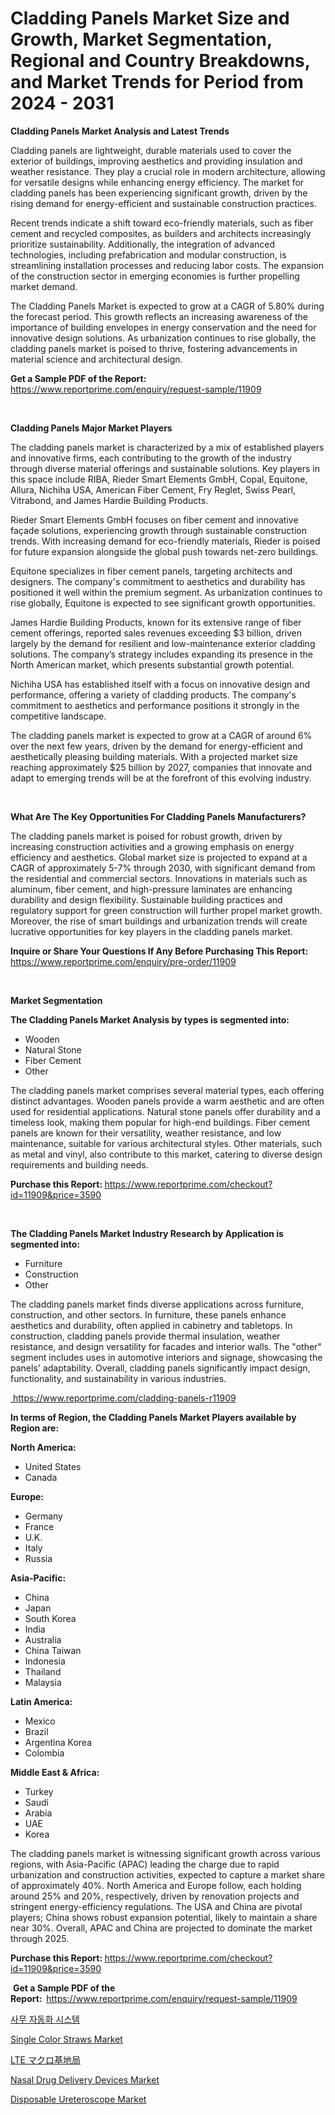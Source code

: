 <p><h1>Cladding Panels Market Size and Growth, Market Segmentation, Regional and Country Breakdowns, and Market Trends for Period from 2024 -  2031</h1></p><p><strong>Cladding Panels Market Analysis and Latest Trends</strong></p>
<p><p>Cladding panels are lightweight, durable materials used to cover the exterior of buildings, improving aesthetics and providing insulation and weather resistance. They play a crucial role in modern architecture, allowing for versatile designs while enhancing energy efficiency. The market for cladding panels has been experiencing significant growth, driven by the rising demand for energy-efficient and sustainable construction practices. </p><p>Recent trends indicate a shift toward eco-friendly materials, such as fiber cement and recycled composites, as builders and architects increasingly prioritize sustainability. Additionally, the integration of advanced technologies, including prefabrication and modular construction, is streamlining installation processes and reducing labor costs. The expansion of the construction sector in emerging economies is further propelling market demand.</p><p>The Cladding Panels Market is expected to grow at a CAGR of 5.80% during the forecast period. This growth reflects an increasing awareness of the importance of building envelopes in energy conservation and the need for innovative design solutions. As urbanization continues to rise globally, the cladding panels market is poised to thrive, fostering advancements in material science and architectural design.</p></p>
<p><strong>Get a Sample PDF of the Report:&nbsp;</strong> <a href="https://www.reportprime.com/enquiry/request-sample/11909">https://www.reportprime.com/enquiry/request-sample/11909</a></p>
<p>&nbsp;</p>
<p><strong>Cladding Panels Major Market Players</strong></p>
<p><p>The cladding panels market is characterized by a mix of established players and innovative firms, each contributing to the growth of the industry through diverse material offerings and sustainable solutions. Key players in this space include RIBA, Rieder Smart Elements GmbH, Copal, Equitone, Allura, Nichiha USA, American Fiber Cement, Fry Reglet, Swiss Pearl, Vitrabond, and James Hardie Building Products.</p><p>Rieder Smart Elements GmbH focuses on fiber cement and innovative façade solutions, experiencing growth through sustainable construction trends. With increasing demand for eco-friendly materials, Rieder is poised for future expansion alongside the global push towards net-zero buildings.</p><p>Equitone specializes in fiber cement panels, targeting architects and designers. The company's commitment to aesthetics and durability has positioned it well within the premium segment. As urbanization continues to rise globally, Equitone is expected to see significant growth opportunities.</p><p>James Hardie Building Products, known for its extensive range of fiber cement offerings, reported sales revenues exceeding $3 billion, driven largely by the demand for resilient and low-maintenance exterior cladding solutions. The company’s strategy includes expanding its presence in the North American market, which presents substantial growth potential.</p><p>Nichiha USA has established itself with a focus on innovative design and performance, offering a variety of cladding products. The company's commitment to aesthetics and performance positions it strongly in the competitive landscape.</p><p>The cladding panels market is expected to grow at a CAGR of around 6% over the next few years, driven by the demand for energy-efficient and aesthetically pleasing building materials. With a projected market size reaching approximately $25 billion by 2027, companies that innovate and adapt to emerging trends will be at the forefront of this evolving industry.</p></p>
<p>&nbsp;</p>
<p><strong>What Are The Key Opportunities For Cladding Panels Manufacturers?</strong></p>
<p><p>The cladding panels market is poised for robust growth, driven by increasing construction activities and a growing emphasis on energy efficiency and aesthetics. Global market size is projected to expand at a CAGR of approximately 5-7% through 2030, with significant demand from the residential and commercial sectors. Innovations in materials such as aluminum, fiber cement, and high-pressure laminates are enhancing durability and design flexibility. Sustainable building practices and regulatory support for green construction will further propel market growth. Moreover, the rise of smart buildings and urbanization trends will create lucrative opportunities for key players in the cladding panels market.</p></p>
<p><strong>Inquire or Share Your Questions If Any Before Purchasing This Report:</strong> <a href="https://www.reportprime.com/enquiry/pre-order/11909">https://www.reportprime.com/enquiry/pre-order/11909</a></p>
<p>&nbsp;</p>
<p><strong>Market Segmentation</strong></p>
<p><strong>The Cladding Panels Market Analysis by types is segmented into:</strong></p>
<p><ul><li>Wooden</li><li>Natural Stone</li><li>Fiber Cement</li><li>Other</li></ul></p>
<p><p>The cladding panels market comprises several material types, each offering distinct advantages. Wooden panels provide a warm aesthetic and are often used for residential applications. Natural stone panels offer durability and a timeless look, making them popular for high-end buildings. Fiber cement panels are known for their versatility, weather resistance, and low maintenance, suitable for various architectural styles. Other materials, such as metal and vinyl, also contribute to this market, catering to diverse design requirements and building needs.</p></p>
<p><strong>Purchase this Report:&nbsp;</strong><a href="https://www.reportprime.com/checkout?id=11909&price=3590">https://www.reportprime.com/checkout?id=11909&price=3590</a></p>
<p>&nbsp;</p>
<p><strong>The Cladding Panels Market Industry Research by Application is segmented into:</strong></p>
<p><ul><li>Furniture</li><li>Construction</li><li>Other</li></ul></p>
<p><p>The cladding panels market finds diverse applications across furniture, construction, and other sectors. In furniture, these panels enhance aesthetics and durability, often applied in cabinetry and tabletops. In construction, cladding panels provide thermal insulation, weather resistance, and design versatility for facades and interior walls. The "other" segment includes uses in automotive interiors and signage, showcasing the panels' adaptability. Overall, cladding panels significantly impact design, functionality, and sustainability in various industries.</p></p>
<p><a href="https://www.reportprime.com/cladding-panels-r11909">&nbsp;https://www.reportprime.com/cladding-panels-r11909</a></p>
<p><strong>In terms of Region, the Cladding Panels Market Players available by Region are:</strong></p>
<p>
    <p> <strong> North America: </strong>
        <ul>
            <li>United States</li>
            <li>Canada</li>
        </ul>
        </p> 
    <p> <strong> Europe: </strong>
        <ul>
            <li>Germany</li>
            <li>France</li>
            <li>U.K.</li>
            <li>Italy</li>
            <li>Russia</li>
        </ul>
        </p> 
    <p> <strong> Asia-Pacific: </strong>
        <ul>
            <li>China</li>
            <li>Japan</li>
            <li>South Korea</li>
            <li>India</li>
            <li>Australia</li>
            <li>China Taiwan</li>
            <li>Indonesia</li>
            <li>Thailand</li>
            <li>Malaysia</li>
        </ul>
        </p> 
    <p> <strong> Latin America: </strong>
        <ul>
            <li>Mexico</li>
            <li>Brazil</li>
            <li>Argentina Korea</li>
            <li>Colombia</li>
        </ul>
        </p> 
    <p> <strong> Middle East & Africa: </strong>
        <ul>
            <li>Turkey</li>
            <li>Saudi</li>
            <li>Arabia</li>
            <li>UAE</li>
            <li>Korea</li>
        </ul>
    </p>
    </p>
<p><p>The cladding panels market is witnessing significant growth across various regions, with Asia-Pacific (APAC) leading the charge due to rapid urbanization and construction activities, expected to capture a market share of approximately 40%. North America and Europe follow, each holding around 25% and 20%, respectively, driven by renovation projects and stringent energy-efficiency regulations. The USA and China are pivotal players; China shows robust expansion potential, likely to maintain a share near 30%. Overall, APAC and China are projected to dominate the market through 2025.</p></p>
<p><strong>Purchase this Report: </strong><a href="https://www.reportprime.com/checkout?id=11909&price=3590">https://www.reportprime.com/checkout?id=11909&price=3590</a></p>
<p>&nbsp;<strong>Get a Sample PDF of the Report:&nbsp;&nbsp;</strong><a href="https://www.reportprime.com/enquiry/request-sample/11909">https://www.reportprime.com/enquiry/request-sample/11909</a></p>
<p><strong></strong></p>
<p><p><a href="https://medium.com/@zlpjbqkb72/%EC%84%A0%EB%8F%84%EC%A0%81%EC%9D%B8-%EC%84%B1%EC%9E%A5-%EA%B8%80%EB%A1%9C%EB%B2%8C-%EC%82%AC%EB%AC%B4-%EC%9E%90%EB%8F%99%ED%99%94-%EC%8B%9C%EC%8A%A4%ED%85%9C-%EC%8B%9C%EC%9E%A5-%EC%97%AD%ED%95%99-%EB%B6%84%EC%84%9D-2024-2031-87e67231c259">사무 자동화 시스템</a></p><p><a href="https://issuu.com/reportprime-2/docs/single-color-straws-market-size-203_10e0d46959d09a">Single Color Straws Market</a></p><p><a href="https://medium.com/@khkjaxbn36/%E3%82%B0%E3%83%AD%E3%83%BC%E3%83%90%E3%83%ABlte%E3%83%9E%E3%82%AF%E3%83%AD%E3%83%99%E3%83%BC%E3%82%B9%E3%82%B9%E3%83%86%E3%83%BC%E3%82%B7%E3%83%A7%E3%83%B3%E5%B8%82%E5%A0%B4%E3%83%88%E3%83%AC%E3%83%B3%E3%83%89-2024%E5%B9%B4-2031%E5%B9%B4-%E3%81%AB%E9%96%A2%E3%81%99%E3%82%8B%E6%88%A6%E7%95%A5%E7%9A%84%E6%B4%9E%E5%AF%9F%E3%81%AF-110%E3%83%9A%E3%83%BC%E3%82%B8%E3%81%A7%E7%B6%B2%E7%BE%85%E3%81%95%E3%82%8C%E3%81%A6%E3%81%84%E3%81%BE%E3%81%99-2bd722a8e6fc">LTE マクロ基地局</a></p><p><a href="https://medium.com/@nedaaracarrol/nasal-drug-delivery-devices-market-global-market-trends-and-market-forecast-2024-2031-65128e23c421">Nasal Drug Delivery Devices Market</a></p><p><a href="https://medium.com/@zoe.lambert5754/disposable-ureteroscope-market-overview-global-market-trends-and-future-prospects-from-2024-to-2467a5291cf9">Disposable Ureteroscope Market</a></p></p>